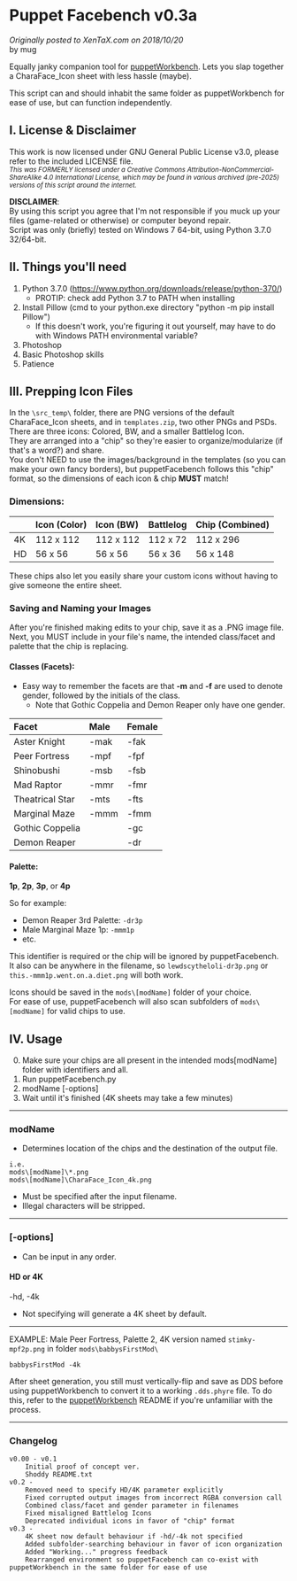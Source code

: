 # Puppet Facebench v0.3a  
_Originally posted to XenTaX.com on 2018/10/20_  
by mug

Equally janky companion tool for [puppetWorkbench](https://github.com/muge/puppetWorkbench).
Lets you slap together a CharaFace_Icon sheet with less hassle (maybe).

This script can and should inhabit the same folder as puppetWorkbench for ease of use, but can function independently.

## I. License & Disclaimer
This work is now licensed under GNU General Public License v3.0, please refer to the included LICENSE file.  
*<sub>This was FORMERLY licensed under a Creative Commons Attribution-NonCommercial-ShareAlike 4.0 International License, which may be found in various archived (pre-2025) versions of this script around the internet.</sub>*

**DISCLAIMER**:  
By using this script you agree that I'm not responsible if you muck up your files (game-related or otherwise) or computer beyond repair.  
Script was only (briefly) tested on Windows 7 64-bit, using Python 3.7.0 32/64-bit.


## II. Things you'll need

1. Python 3.7.0 (https://www.python.org/downloads/release/python-370/) 
	* PROTIP: check add Python 3.7 to PATH when installing
2. Install Pillow (cmd to your python.exe directory "python -m pip install Pillow")
	* If this doesn't work, you're figuring it out yourself, may have to do with Windows PATH environmental variable?
3. Photoshop
4. Basic Photoshop skills
5. Patience


## III. Prepping Icon Files

In the `\src_temp\` folder, there are PNG versions of the default CharaFace_Icon sheets, and in `templates.zip`, two other PNGs and PSDs.  
There are three icons: Colored, BW, and a smaller Battlelog Icon.  
They are arranged into a "chip" so they're easier to organize/modularize (if that's a word?) and share.  
You don't NEED to use the images/background in the templates (so you can make your own fancy borders), but puppetFacebench follows this "chip" format, so the dimensions of each icon & chip **MUST** match!  

### Dimensions:
||Icon (Color)|Icon (BW)|Battlelog|Chip (Combined)|
|:-|:-|:-|:-|:-|
|4K| 112 x 112|112 x 112|112 x 72|112 x 296|
|HD|56 x 56|56 x 56|56 x 36| 56 x 148|

These chips also let you easily share your custom icons without having to give someone the entire sheet.

### Saving and Naming your Images

After you're finished making edits to your chip, save it as a .PNG image file. 
Next, you MUST include in your file's name, the intended class/facet and palette that the chip is replacing.

#### Classes (Facets):
- Easy way to remember the facets are that **-m** and **-f** are used to denote gender, followed by the initials of the class.  
    - Note that Gothic Coppelia and Demon Reaper only have one gender.  

| Facet | Male | Female |
|:----------------|:-----|:-------|
| Aster Knight | -mak | -fak |
| Peer Fortress | -mpf | -fpf  |
| Shinobushi | -msb | -fsb |
| Mad Raptor | -mmr | -fmr  |
| Theatrical Star | -mts | -fts  |
| Marginal Maze | -mmm | -fmm  |
| Gothic Coppelia | | -gc  |
| Demon Reaper | | -dr  |

#### Palette: 
**1p**, **2p**, **3p**, or **4p**  

So for example:
- Demon Reaper 3rd Palette: `-dr3p`
- Male Marginal Maze 1p: `-mmm1p`
- etc.

This identifier is required or the chip will be ignored by puppetFacebench.  
It also can be anywhere in the filename, so `lewdscytheloli-dr3p.png` or `this.-mmm1p.went.on.a.diet.png` will both work.  

Icons should be saved in the `mods\[modName]` folder of your choice.  
For ease of use, puppetFacebench will also scan subfolders of `mods\[modName]` for valid chips to use.  


## IV. Usage

0. Make sure your chips are all present in the intended mods\[modName] folder with identifiers and all.
1. Run puppetFacebench.py
2. modName [-options]
3. Wait until it's finished (4K sheets may take a few minutes)

--------
### **modName**  
- Determines location of the chips and the destination of the output file.
```
i.e.
mods\[modName]\*.png
mods\[modName]\CharaFace_Icon_4k.png
```
- Must be specified after the input filename. 
- Illegal characters will be stripped. 

--------
### **[-options]**
- Can be input in any order. 
#### HD or 4K
-hd, -4k
- Not specifying will generate a 4K sheet by default.

--------

EXAMPLE:
Male Peer Fortress, Palette 2, 4K version named `stimky-mpf2p.png` in folder `mods\babbysFirstMod\`
```
babbysFirstMod -4k
```
After sheet generation, you still must vertically-flip and save as DDS before using puppetWorkbench to convert it to a working `.dds.phyre` file.
To do this, refer to the [puppetWorkbench](https://github.com/muge/puppetWorkbench) README if you're unfamiliar with the process.

--------
### Changelog
```
v0.00 - v0.1
	Initial proof of concept ver.
	Shoddy README.txt
v0.2 -
	Removed need to specify HD/4K parameter explicitly
	Fixed corrupted output images from incorrect RGBA conversion call
	Combined class/facet and gender parameter in filenames
	Fixed misaligned Battlelog Icons
	Deprecated individual icons in favor of "chip" format
v0.3 - 
	4K sheet now default behaviour if -hd/-4k not specified
	Added subfolder-searching behaviour in favor of icon organization
	Added "Working..." progress feedback
	Rearranged environment so puppetFacebench can co-exist with puppetWorkbench in the same folder for ease of use
```
